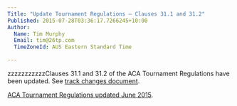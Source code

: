 ```yaml
---
Title: "Update Tournament Regulations – Clauses 31.1 and 31.2"
Published: 2015-07-28T03:36:17.7266245+10:00
Author:
  Name: Tim Murphy
  Email: tim@26tp.com
  TimeZoneId: AUS Eastern Standard Time

---
```

zzzzzzzzzzzClauses 31.1 and 31.2 of the ACA Tournament Regulations have been updated.  See [track changes document](/document-tracking-change-to-tr-31-1-and-31-2.pdf).

[ACA Tournament Regulations updated June 2015](/tregs-amended-15-june-2015.pdf).